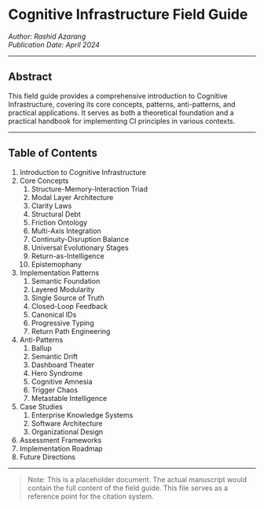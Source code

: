 # Cognitive Infrastructure Field Guide

*Author: Rashid Azarang*  
*Publication Date: April 2024*

---

## Abstract

This field guide provides a comprehensive introduction to Cognitive Infrastructure, covering its core concepts, patterns, anti-patterns, and practical applications. It serves as both a theoretical foundation and a practical handbook for implementing CI principles in various contexts.

---

## Table of Contents

1. Introduction to Cognitive Infrastructure
2. Core Concepts
   1. Structure-Memory-Interaction Triad
   2. Modal Layer Architecture
   3. Clarity Laws
   4. Structural Debt
   5. Friction Ontology
   6. Multi-Axis Integration
   7. Continuity-Disruption Balance
   8. Universal Evolutionary Stages
   9. Return-as-Intelligence
   10. Epistemophany
3. Implementation Patterns
   1. Semantic Foundation
   2. Layered Modularity
   3. Single Source of Truth
   4. Closed-Loop Feedback
   5. Canonical IDs
   6. Progressive Typing
   7. Return Path Engineering
4. Anti-Patterns
   1. Ballup
   2. Semantic Drift
   3. Dashboard Theater
   4. Hero Syndrome
   5. Cognitive Amnesia
   6. Trigger Chaos
   7. Metastable Intelligence
5. Case Studies
   1. Enterprise Knowledge Systems
   2. Software Architecture
   3. Organizational Design
6. Assessment Frameworks
7. Implementation Roadmap
8. Future Directions

---

> Note: This is a placeholder document. The actual manuscript would contain the full content of the field guide. This file serves as a reference point for the citation system. 